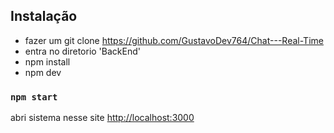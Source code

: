 ## Instalação
- fazer um git clone https://github.com/GustavoDev764/Chat---Real-Time
- entra no diretorio 'BackEnd'
- npm install
- npm dev

### `npm start`

abri sistema nesse site [http://localhost:3000](http://localhost:3000)